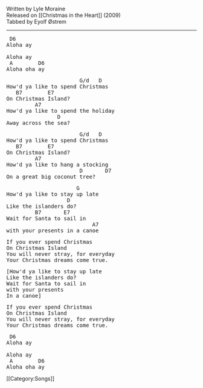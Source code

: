 Written by Lyle Moraine <br>
Released on [[Christmas in the Heart]] (2009)<br>
Tabbed by Eyolf Østrem

----
<pre class="bridge2 chorus">
 D6
Aloha ay

Aloha ay
 A        D6 
Aloha oha ay
</pre>
<pre class="verse">
                       G/d   D
How'd ya like to spend Christmas
   B7        E7
On Christmas Island?
         A7
How'd ya like to spend the holiday
                D
Away across the sea?
</pre>
<pre class="verse">
                       G/d   D
How'd ya like to spend Christmas
   B7        E7
On Christmas Island?
         A7
How'd ya like to hang a stocking
                       D       D7
On a great big coconut tree?
</pre>

<pre class="bridge">
                      G
How'd ya like to stay up late
                   D
Like the islanders do?
         B7       E7
Wait for Santa to sail in
                           A7
with your presents in a canoe
</pre>

<pre class="verse">
If you ever spend Christmas
On Christmas Island
You will never stray, for everyday
Your Christmas dreams come true.
</pre>
<pre class="chorus bridge">[How'd ya like to stay up late
Like the islanders do?
Wait for Santa to sail in 
with your presents
In a canoe]
</pre>

<pre class="verse">
If you ever spend Christmas
On Christmas Island
You will never stray, for everyday
Your Christmas dreams come true.
</pre>
<pre class="bridge2">
 D6
Aloha ay

Aloha ay
 A        D6 
Aloha oha ay
</pre>

[[Category:Songs]]
